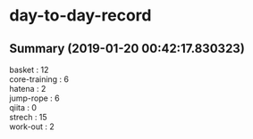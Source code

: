 # day-to-day-record  
## Summary  (2019-01-20 00:42:17.830323)  
basket : 12  
core-training : 6  
hatena : 2  
jump-rope : 6  
qiita : 0  
strech : 15  
work-out : 2  
